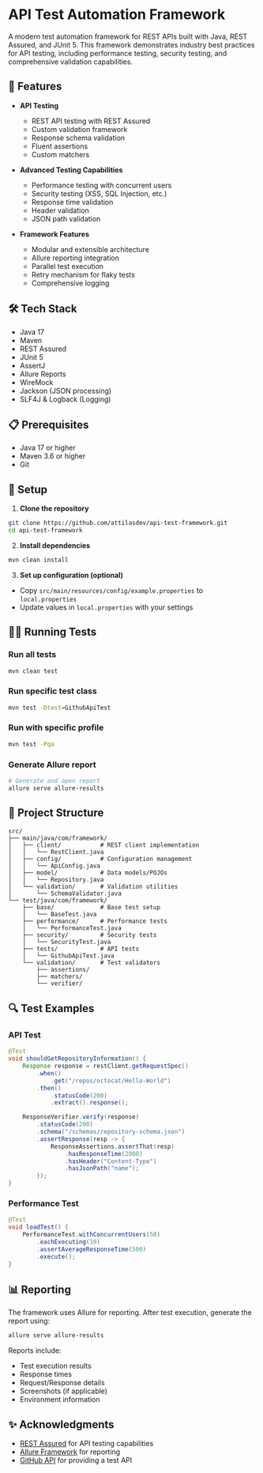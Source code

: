 # API Test Automation Framework

A modern test automation framework for REST APIs built with Java, REST Assured, and JUnit 5. This framework demonstrates industry best practices for API testing, including performance testing, security testing, and comprehensive validation capabilities.

## 🚀 Features

- **API Testing**
  - REST API testing with REST Assured
  - Custom validation framework
  - Response schema validation
  - Fluent assertions
  - Custom matchers

- **Advanced Testing Capabilities**
  - Performance testing with concurrent users
  - Security testing (XSS, SQL Injection, etc.)
  - Response time validation
  - Header validation
  - JSON path validation

- **Framework Features**
  - Modular and extensible architecture
  - Allure reporting integration
  - Parallel test execution
  - Retry mechanism for flaky tests
  - Comprehensive logging

## 🛠️ Tech Stack

- Java 17
- Maven
- REST Assured
- JUnit 5
- AssertJ
- Allure Reports
- WireMock
- Jackson (JSON processing)
- SLF4J & Logback (Logging)

## 📋 Prerequisites

- Java 17 or higher
- Maven 3.6 or higher
- Git

## 🔧 Setup

1. **Clone the repository**
```bash
git clone https://github.com/attilasdev/api-test-framework.git
cd api-test-framework
```

2. **Install dependencies**
```bash
mvn clean install
```

3. **Set up configuration (optional)**
- Copy `src/main/resources/config/example.properties` to `local.properties`
- Update values in `local.properties` with your settings

## 🏃‍♂️ Running Tests

### Run all tests
```bash
mvn clean test
```

### Run specific test class
```bash
mvn test -Dtest=GithubApiTest
```

### Run with specific profile
```bash
mvn test -Pqa
```

### Generate Allure report
```bash
# Generate and open report
allure serve allure-results
```

## 📁 Project Structure

```
src/
├── main/java/com/framework/
│   ├── client/           # REST client implementation
│   │   └── RestClient.java
│   ├── config/           # Configuration management
│   │   └── ApiConfig.java
│   ├── model/            # Data models/POJOs
│   │   └── Repository.java
│   └── validation/       # Validation utilities
│       └── SchemaValidator.java
└── test/java/com/framework/
    ├── base/             # Base test setup
    │   └── BaseTest.java
    ├── performance/      # Performance tests
    │   └── PerformanceTest.java
    ├── security/         # Security tests
    │   └── SecurityTest.java
    ├── tests/            # API tests
    │   └── GithubApiTest.java
    └── validation/       # Test validators
        ├── assertions/
        ├── matchers/
        └── verifier/
```

## 🔍 Test Examples

### API Test
```java
@Test
void shouldGetRepositoryInformation() {
    Response response = restClient.getRequestSpec()
        .when()
            .get("/repos/octocat/Hello-World")
        .then()
            .statusCode(200)
            .extract().response();

    ResponseVerifier.verify(response)
        .statusCode(200)
        .schema("/schemas/repository-schema.json")
        .assertResponse(resp -> {
            ResponseAssertions.assertThat(resp)
                .hasResponseTime(2000)
                .hasHeader("Content-Type")
                .hasJsonPath("name");
        });
}
```

### Performance Test
```java
@Test
void loadTest() {
    PerformanceTest.withConcurrentUsers(50)
        .eachExecuting(10)
        .assertAverageResponseTime(500)
        .execute();
}
```

## 📊 Reporting

The framework uses Allure for reporting. After test execution, generate the report using:
```bash
allure serve allure-results
```

Reports include:
- Test execution results
- Response times
- Request/Response details
- Screenshots (if applicable)
- Environment information


## ✨ Acknowledgments

- [REST Assured](https://rest-assured.io/) for API testing capabilities
- [Allure Framework](https://docs.qameta.io/allure/) for reporting
- [GitHub API](https://docs.github.com/en/rest) for providing a test API

